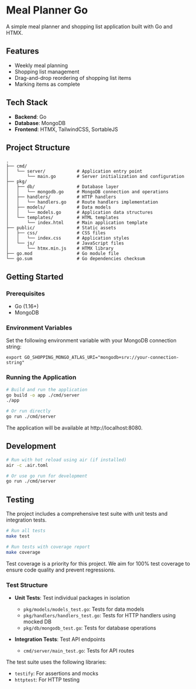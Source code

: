 # Meal Planner Go

A simple meal planner and shopping list application built with Go and HTMX.

## Features

- Weekly meal planning
- Shopping list management
- Drag-and-drop reordering of shopping list items
- Marking items as complete

## Tech Stack

- **Backend**: Go
- **Database**: MongoDB
- **Frontend**: HTMX, TailwindCSS, SortableJS

## Project Structure

```
.
├── cmd/
│   └── server/            # Application entry point
│       └── main.go        # Server initialization and configuration
├── pkg/
│   ├── db/                # Database layer
│   │   └── mongodb.go     # MongoDB connection and operations
│   ├── handlers/          # HTTP handlers
│   │   └── handlers.go    # Route handlers implementation
│   ├── models/            # Data models
│   │   └── models.go      # Application data structures
│   └── templates/         # HTML templates
│       └── index.html     # Main application template
├── public/                # Static assets
│   ├── css/               # CSS files
│   │   └── index.css      # Application styles
│   └── js/                # JavaScript files
│       └── htmx.min.js    # HTMX library
├── go.mod                 # Go module file
└── go.sum                 # Go dependencies checksum
```

## Getting Started

### Prerequisites

- Go (1.16+)
- MongoDB

### Environment Variables

Set the following environment variable with your MongoDB connection string:

```
export GO_SHOPPING_MONGO_ATLAS_URI="mongodb+srv://your-connection-string"
```

### Running the Application

```bash
# Build and run the application
go build -o app ./cmd/server
./app

# Or run directly
go run ./cmd/server
```

The application will be available at http://localhost:8080.

## Development

```bash
# Run with hot reload using air (if installed)
air -c .air.toml

# Or use go run for development
go run ./cmd/server
```

## Testing

The project includes a comprehensive test suite with unit tests and integration tests.

```bash
# Run all tests
make test

# Run tests with coverage report
make coverage
```

Test coverage is a priority for this project. We aim for 100% test coverage to ensure code quality and prevent regressions.

### Test Structure

- **Unit Tests**: Test individual packages in isolation
  - `pkg/models/models_test.go`: Tests for data models
  - `pkg/handlers/handlers_test.go`: Tests for HTTP handlers using mocked DB
  - `pkg/db/mongodb_test.go`: Tests for database operations

- **Integration Tests**: Test API endpoints
  - `cmd/server/main_test.go`: Tests for API routes

The test suite uses the following libraries:
- `testify`: For assertions and mocks
- `httptest`: For HTTP testing